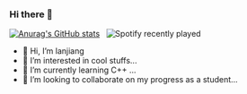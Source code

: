 ### Hi there 👋
[![Anurag's GitHub stats](https://github-readme-stats.vercel.app/api?username=lanjiangqaq)](https://github.com/anuraghazra/github-readme-stats)  
![Spotify recently played](https://spotify-recently-played-readme.vercel.app/api?user=jojduen) 


- 👋 Hi, I’m lanjiang
- 👀 I’m interested in cool stuffs...  
- 🌱 I’m currently learning C++ ... 
- 💞️ I’m looking to collaborate on my progress as a student...

